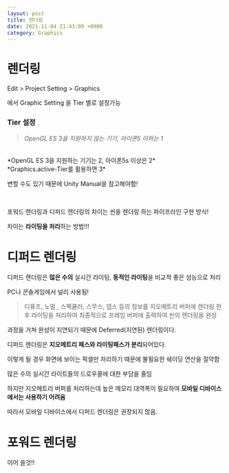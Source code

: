```yaml
---
layout: post
title: 렌더링
date: 2021-11-04 21:43:09 +0900
category: Graphics
---
```


# 렌더링

Edit > Project Setting > Graphics

에서 Graphic Setting 을 Tier 별로 설정가능

### Tier 설정

>*OpenGL ES 3을 지원하지 않는 기기, 아이폰5 이하는 1*
<br>
*OpenGL ES 3을 지원하는 기기는 2, 아이폰5s 이상은 2*
<br>
*Graphics.active-Tier를 활용하면 3*

변할 수도 있기 때문에 Unity Manual을 참고해야함!


<br>

포워드 렌더링과 디퍼드 렌더링의 차이는 씬을 렌더링 하는 파이프라인 구현 방식!

차이는 **라이팅을 처리**하는 방법!!!

# 디퍼드 렌더링

디퍼드 렌더링은 **많은 수의** 실시간 라이팅, **동적인 라이팅**을 비교적 좋은 성능으로 처리

PC나 콘솔게임에서 널리 사용됨!

> 디퓨즈, 노멀 , 스펙큘러, 스무스, 뎁스 등의 정보를 지오메트리 버퍼에 렌더링 한 후 라이팅을 처리하여 최종적으로 프레임 버퍼에 출력하여 씬의 렌더링을 완성

과정을 거쳐 완성이 지연되기 때문에 Deferred(지연된) 렌더링이다.

디퍼드 렌더링은 **지오메트리 패스와 라이팅패스가 분리**되어있다.

이렇게 될 경우 화면에 보이는 픽셀만 처리하기 때문에 불필요한 쉐이딩 연산을 절약함

많은 수의 실시간 라이트들의 드로우콜에 대한 부담을 줄임

하지만 지오메트리 버퍼를 처리하는데 높은 메모리 대역폭이 필요하여 **모바일 디바이스에서는 사용하기 어려움**

따라서 모바일 디바이스에서 디퍼드 렌더링은 권장되지 않음.


# 포워드 렌더링

이어 쓸것!!